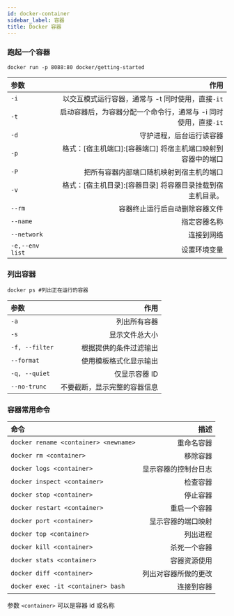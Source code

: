 ```yaml
---
id: docker-container
sidebar_label: 容器
title: Docker 容器
---
```


### 跑起一个容器

```shell
docker run -p 8088:80 docker/getting-started
```

| 参数            |                                                            作用 |
| :-------------- | --------------------------------------------------------------: |
| `-i`            |               以交互模式运行容器，通常与 -t 同时使用，直接`-it` |
| `-t`            | 启动容器后，为容器分配一个命令行，通常与 -i 同时使用，直接`-it` |
| `-d`            |                                        守护进程，后台运行该容器 |
| `-p`            |    格式：[宿主机端口]:[容器端口] 将宿主机端口映射到容器中的端口 |
| `-P`            |                        把所有容器内部端口随机映射到宿主机的端口 |
| `-v`            |      格式：[宿主机目录]:[容器目录] 将容器目录挂载到宿主机目录。 |
| `--rm`          |                                  容器终止运行后自动删除容器文件 |
| `--name`        |                                                    指定容器名称 |
| `--network`     |                                                      连接到网络 |
| `-e,--env list` |                                                    设置环境变量 |

### 列出容器

```shell
docker ps #列出正在运行的容器
```

| 参数           |                         作用 |
| :------------- | ---------------------------: |
| `-a`           |                 列出所有容器 |
| `-s`           |               显示文件总大小 |
| `-f, --filter` |       根据提供的条件过滤输出 |
| `--format `    |       使用模板格式化显示输出 |
| `-q, --quiet`  |                仅显示容器 ID |
| `--no-trunc`   | 不要截断，显示完整的容器信息 |

### 容器常用命令

| 命令                                  |                 描述 |
| :------------------------------------ | -------------------: |
| `docker rename <container> <newname>` |           重命名容器 |
| `docker rm <container>`               |             移除容器 |
| `docker logs <container>`             | 显示容器的控制台日志 |
| `docker inspect <container>`          |             检查容器 |
| `docker stop <container>`             |             停止容器 |
| `docker restart <container>`          |         重启一个容器 |
| `docker port <container>`             |   显示容器的端口映射 |
| `docker top <container>`              |             列出进程 |
| `docker kill <container>`             |         杀死一个容器 |
| `docker stats <container>`            |         容器资源使用 |
| `docker diff <container>`             | 列出对容器所做的更改 |
| `docker exec -it <container> bash`    |           连接到容器 |

参数 `<container>` 可以是容器 id 或名称
